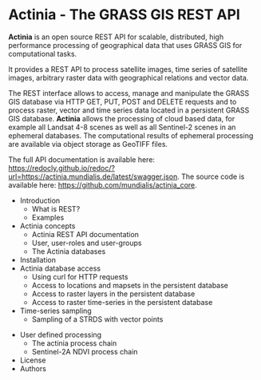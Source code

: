 Actinia - The GRASS GIS REST API
================================

**Actinia** is an open source REST API for scalable, distributed, high
performance processing of geographical data that uses GRASS GIS for
computational tasks.

It provides a REST API to process satellite images, time series of
satellite images, arbitrary raster data with geographical relations and
vector data.

The REST interface allows to access, manage and manipulate the GRASS GIS
database via HTTP GET, PUT, POST and DELETE requests and to process
raster, vector and time series data located in a persistent GRASS GIS
database. **Actinia** allows the processing of cloud based data, for
example all Landsat 4-8 scenes as well as all Sentinel-2 scenes in an
ephemeral databases. The computational results of ephemeral processing
are available via object storage as GeoTIFF files.

The full API documentation is available here: <https://redocly.github.io/redoc/?url=https://actinia.mundialis.de/latest/swagger.json>.
The source code is available here: <https://github.com/mundialis/actinia_core>.

* Introduction
    * What is REST?
    * Examples
* Actinia concepts
    * Actinia REST API documentation
    * User, user-roles and user-groups
    * The Actinia databases
* Installation
* Actinia database access
    * Using curl for HTTP requests
    * Access to locations and mapsets in the persistent database
    * Access to raster layers in the persistent database
    * Access to raster time-series in the persistent database
* Time-series sampling
    * Sampling of a STRDS with vector points
<!---
* Landsat NDVI computation
* Sentinel-2 NDVI computation
-->
* User defined processing  
    * The actinia process chain
    * Sentinel-2A NDVI process chain
* License
* Authors
